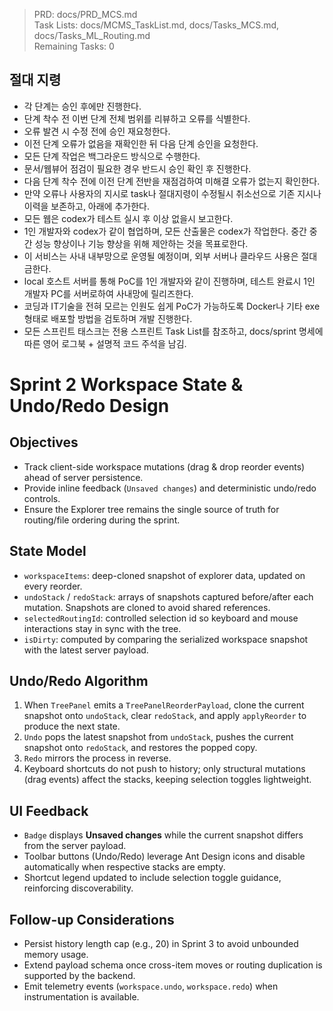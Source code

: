 > PRD: docs/PRD_MCS.md  
> Task Lists: docs/MCMS_TaskList.md, docs/Tasks_MCS.md, docs/Tasks_ML_Routing.md  
> Remaining Tasks: 0

## 절대 지령
- 각 단계는 승인 후에만 진행한다.
- 단계 착수 전 이번 단계 전체 범위를 리뷰하고 오류를 식별한다.
- 오류 발견 시 수정 전에 승인 재요청한다.
- 이전 단계 오류가 없음을 재확인한 뒤 다음 단계 승인을 요청한다.
- 모든 단계 작업은 백그라운드 방식으로 수행한다.
- 문서/웹뷰어 점검이 필요한 경우 반드시 승인 확인 후 진행한다.
- 다음 단계 착수 전에 이전 단계 전반을 재점검하여 미해결 오류가 없는지 확인한다.
- 만약 오류나 사용자의 지시로 task나 절대지령이 수정될시 취소선으로 기존 지시나 이력을 보존하고, 아래에 추가한다.
- 모든 웹은 codex가 테스트 실시 후 이상 없을시 보고한다.
- 1인 개발자와 codex가 같이 협업하며, 모든 산출물은 codex가 작업한다. 중간 중간 성능 향상이나 기능 향상을 위해 제안하는 것을 목표로한다.
- 이 서비스는 사내 내부망으로 운영될 예정이며, 외부 서버나 클라우드 사용은 절대 금한다.
- local 호스트 서버를 통해 PoC를 1인 개발자와 같이 진행하며, 테스트 완료시 1인 개발자 PC를 서버로하여 사내망에 릴리즈한다.
- 코딩과 IT기술을 전혀 모르는 인원도 쉽게 PoC가 가능하도록 Docker나 기타 exe 형태로 배포할 방법을 검토하며 개발 진행한다.
- 모든 스프린트 태스크는 전용 스프린트 Task List를 참조하고, docs/sprint 명세에 따른 영어 로그북 + 설명적 코드 주석을 남김.
# Sprint 2 Workspace State & Undo/Redo Design

## Objectives
- Track client-side workspace mutations (drag & drop reorder events) ahead of server persistence.
- Provide inline feedback (`Unsaved changes`) and deterministic undo/redo controls.
- Ensure the Explorer tree remains the single source of truth for routing/file ordering during the sprint.

## State Model
- `workspaceItems`: deep-cloned snapshot of explorer data, updated on every reorder.
- `undoStack` / `redoStack`: arrays of snapshots captured before/after each mutation. Snapshots are cloned to avoid shared references.
- `selectedRoutingId`: controlled selection id so keyboard and mouse interactions stay in sync with the tree.
- `isDirty`: computed by comparing the serialized workspace snapshot with the latest server payload.

## Undo/Redo Algorithm
1. When `TreePanel` emits a `TreePanelReorderPayload`, clone the current snapshot onto `undoStack`, clear `redoStack`, and apply `applyReorder` to produce the next state.
2. `Undo` pops the latest snapshot from `undoStack`, pushes the current snapshot onto `redoStack`, and restores the popped copy.
3. `Redo` mirrors the process in reverse.
4. Keyboard shortcuts do not push to history; only structural mutations (drag events) affect the stacks, keeping selection toggles lightweight.

## UI Feedback
- `Badge` displays **Unsaved changes** while the current snapshot differs from the server payload.
- Toolbar buttons (Undo/Redo) leverage Ant Design icons and disable automatically when respective stacks are empty.
- Shortcut legend updated to include selection toggle guidance, reinforcing discoverability.

## Follow-up Considerations
- Persist history length cap (e.g., 20) in Sprint 3 to avoid unbounded memory usage.
- Extend payload schema once cross-item moves or routing duplication is supported by the backend.
- Emit telemetry events (`workspace.undo`, `workspace.redo`) when instrumentation is available.

